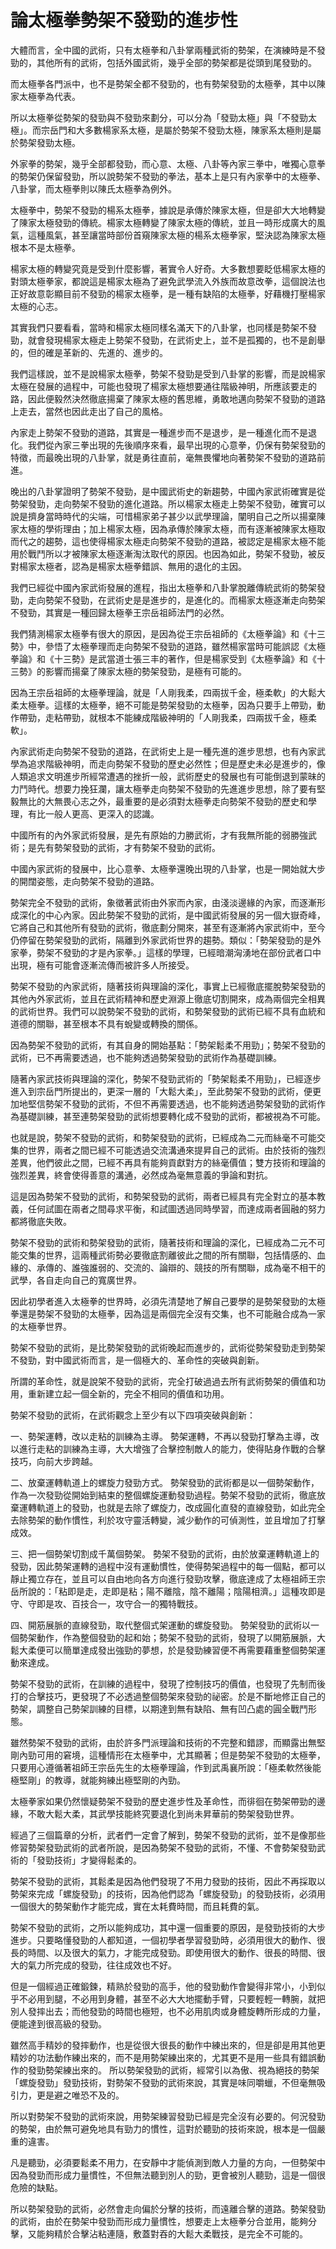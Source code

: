 # 論太極拳勢架不發勁的進步性

大體而言，全中國的武術，只有太極拳和八卦掌兩種武術的勢架，在演練時是不發勁的，其他所有的武術，包括外國武術，幾乎全部的勢架都是從頭到尾發勁的。

而太極拳各門派中，也不是勢架全都不發勁的，也有勢架發勁的太極拳，其中以陳家太極拳為代表。

所以太極拳從勢架的發勁與不發勁來劃分，可以分為「發勁太極」與「不發勁太極」。而宗岳門和大多數楊家系太極，是屬於勢架不發勁太極，陳家系太極則是屬於勢架發勁太極。

外家拳的勢架，幾乎全部都發勁，而心意、太極、八卦等內家三拳中，唯獨心意拳的勢架仍保留發勁，所以說勢架不發勁的拳法，基本上是只有內家拳中的太極拳、八卦掌，而太極拳則以陳氏太極拳為例外。

太極拳中，勢架不發勁的楊系太極拳，據說是承傳於陳家太極，但是卻大大地轉變了陳家太極發勁的傳統。楊家太極轉變了陳家太極的傳統，並且一時形成廣大的風氣，這種風氣，甚至讓當時部份首窺陳家太極的楊系太極拳家，堅決認為陳家太極根本不是太極拳。

楊家太極的轉變究竟是受到什麼影響，著實令人好奇。大多數想要眨低楊家太極的對頭太極拳家，都說這是楊家太極為了避免武學流入外族而故意改拳，這個說法也正好故意彰顯目前不發勁的楊家太極拳，是一種有缺陷的太極拳，好藉機打壓楊家太極的心志。

其實我們只要看看，當時和楊家太極同樣名滿天下的八卦掌，也同樣是勢架不發勁，就會發現楊家太極走上勢架不發勁，在武術史上，並不是孤獨的，也不是創舉的，但的確是革新的、先進的、進步的。

我們這樣說，並不是說楊家太極拳，勢架不發勁是受到八卦掌的影響，而是說楊家太極在發展的過程中，可能也發現了楊家太極想要通往階級神明，所應該要走的路，因此便毅然決然徹底揚棄了陳家太極的舊思維，勇敢地邁向勢架不發勁的道路上走去，當然也因此走出了自己的風格。

內家走上勢架不發勁的道路，其實是一種進步而不是退步，是一種進化而不是退化。我們從內家三拳出現的先後順序來看，最早出現的心意拳，仍保有勢架發勁的特徵，而最晚出現的八卦掌，就是勇往直前，毫無畏懼地向著勢架不發勁的道路前進。

晚出的八卦掌證明了勢架不發勁，是中國武術史的新趨勢，中國內家武術確實是從勢架發勁，走向勢架不發勁的進化道路。所以楊家太極走上勢架不發勁，確實可以說是擠身當時時代的尖端，可惜楊家弟子甚少以武學理論，闡明自己之所以揚棄陳家太極的學術理由；加上楊家太極，因為承傳於陳家太極，而有逐漸被陳家太極取而代之的趨勢，這也使得楊家太極走向勢架不發勁的道路，被認定是楊家太極不能用於戰鬥所以才被陳家太極逐漸淘汰取代的原因。也因為如此，勢架不發勁，被反對楊家太極者，認為是楊家太極拳錯誤、無用的退化的主因。

我們已經從中國內家武術發展的進程，指出太極拳和八卦掌脫離傳統武術的勢架發勁，走向勢架不發勁，在武術史是是進步的，是進化的。而楊家太極逐漸走向勢架不發勁，其實是一種回歸太極拳王宗岳祖師法門的必然。

我們猜測楊家太極拳有很大的原因，是因為從王宗岳祖師的《太極拳論》和《十三勢》中，參悟了太極拳理而走向勢架不發勁的道路，雖然楊家當時可能誤認《太極拳論》和《十三勢》是武當道士張三丰的著作，但是楊家受到《太極拳論》和《十三勢》的影響而揚棄了陳家太極的勢架發勁，是極有可能的。

因為王宗岳祖師的太極拳理論，就是「人剛我柔，四兩拔千金，極柔軟」的大鬆大柔太極拳。這樣的太極拳，絕不可能是勢架發勁的太極拳，因為只要手上帶勁，動作帶勁，走粘帶勁，就根本不能練成階級神明的「人剛我柔，四兩拔千金，極柔軟」。

內家武術走向勢架不發勁的道路，在武術史上是一種先進的進步思想，也有內家武學為追求階級神明，而走向勢架不發勁的歷史必然性；但是歷史未必是進步的，像人類追求文明進步所經常遭遇的挫折一般，武術歷史的發展也有可能倒退到蒙昧的力鬥時代。想要力挽狂瀾，讓太極拳走向勢架不發勁的先進進步思想，除了要有堅毅無比的大無畏心志之外，最重要的是必須對太極拳走向勢架不發勁的歷史和學理，有比一般人更高、更深入的認識。

中國所有的內外家武術發展，是先有原始的力勝武術，才有我無所能的弱勝強武術；是先有勢架發勁的武術，才有勢架不發勁的武術。

中國內家武術的發展中，比心意拳、太極拳還晚出現的八卦掌，也是一開始就大步的開闊姿態，走向勢架不發勁的道路。

勢架完全不發勁的武術，象徵著武術由外家而內家，由淺淡邊緣的內家，而逐漸形成深化的中心內家。因此勢架不發勁的武術，是中國武術發展的另一個大嶽奇峰，它將自己和其他所有發勁的武術，徹底劃分開來，甚至有逐漸將內家武術中，至今仍停留在勢架發勁的武術，隔離到外家武術世界的趨勢。類似：「勢架發勁的是外家拳，勢架不發勁的才是內家拳。」這樣的學理，已經暗潮洶湧地在部份武者口中出現，極有可能會逐漸流傳而被許多人所接受。

勢架不發勁的內家武術，隨著技術與理論的深化，事實上已經徹底擺脫勢架發勁的其他內外家武術，並且在武術精神和歷史淵源上徹底切割開來，成為兩個完全相異的武術世界。我們可以說勢架不發勁的武術，和勢架發勁的武術已經不具有血統和道德的關聯，甚至根本不具有蛻變或轉換的關係。

因為勢架不發勁的武術，有其自身的開始基點：「勢架鬆柔不用勁」；勢架不發勁的武術，已不再需要透過，也不能夠透過勢架發勁的武術作為基礎訓練。

隨著內家武技術與理論的深化，勢架不發勁武術的「勢架鬆柔不用勁」，已經逐步進入到宗岳門所提出的，更深一層的「大鬆大柔」，至此勢架不發勁的武術，便更加地堅信勢架不發勁的武術，不但不再需要透過，也不能夠透過勢架發勁的武術作為基礎訓練，甚至連勢架發勁的武術想要轉化成不發勁的武術，都被視為不可能。

也就是說，勢架不發勁的武術，和勢架發勁的武術，已經成為二元而絲毫不可能交集的世界，兩者之間已經不可能透過交流溝通來提昇自己的武術。由於技術的強烈差異，他們彼此之間，已經不再具有能夠貢獻對方的絲毫價值；雙方技術和理論的強烈差異，終會使得善意的溝通，必然成為毫無意義的爭論和對抗。

這是因為勢架不發勁的武術，和勢架發勁的武術，兩者已經具有完全對立的基本教義，任何試圖在兩者之間尋求平衡，和試圖透過同時學習，而達成兩者圓融的努力都將徹底失敗。

勢架不發勁的武術和勢架發勁的武術，隨著技術和理論的深化，已經成為二元不可能交集的世界，這兩種武術勢必要徹底割離彼此之間的所有關聯，包括情感的、血緣的、承傳的、誰強誰弱的、交流的、論辯的、競技的所有關聯，成為毫不相干的武學，各自走向自己的寬廣世界。

因此初學者進入太極拳的世界時，必須先清楚地了解自己要學的是勢架發勁的太極拳還是勢架不發勁的太極拳，因為這是兩個完全沒有交集，也不可能融合成為一家的太極拳世界。

勢架不發勁的武術，是比勢架發勁的武術晚起而進步的，武術從勢架發勁走到勢架不發勁，對中國武術而言，是一個極大的、革命性的突破與創新。

所謂的革命性，就是說架不發勁的武術，完全打破過過去所有武術勢架的價值和功用，重新建立起一個全新的，完全不相同的價值和功用。

勢架不發勁的武術，在武術觀念上至少有以下四項突破與創新：

一、勢架運轉，改以走粘的訓練為主導。
勢架運轉，不再以發勁打擊為主導，改以進行走粘的訓練為主導，大大增強了合擊控制敵人的能力，使得貼身作戰的合擊技巧，向前大步跨越。

二、放棄運轉軌道上的螺旋力發勁方式。
勢架發勁的武術都是以一個勢架動作，作為一次發勁從開始到結束的整個螺旋運動發勁過程。勢架不發勁的武術，徹底放棄運轉軌道上的發勁，也就是去除了螺旋力，改成圓化直發的直線發勁，如此完全去除勢架的動作慣性，利於攻守靈活轉變，減少動作的可偵測性，並且增加了打擊成效。

三、把一個勢架切割成千萬個勢架。
勢架不發勁的武術，由於放棄運轉軌道上的發勁，因此勢架運轉的過程中沒有運動慣性，使得勢架過程中的每一個點，都可以靜止獨立存在，並且可以自由地向各方向進行發勁攻擊，徹底達成了太極祖師王宗岳所說的：「粘即是走，走即是粘；陽不離陰，陰不離陽；陰陽相濟。」這種攻即是守、守即是攻、百技合一，攻守合一的獨特戰技。

四、開筋展脈的直線發勁，取代整個式架運動的螺旋發勁。
勢架發勁的武術以一個勢架動作，作為整個發勁的起和始；勢架不發勁的武術，發現了以開筋展脈，大鬆大柔便可以簡單達成發出強勁的夢想，於是發勁練習便不再需要藉重整個勢架運動來達成。

勢架不發勁的武術，在訓練的過程中，發現了控制技巧的價值，也發現了先制而後打的合擊技巧，更發現了不必透過整個勢架來發勁的祕密。於是不斷地修正自己的勢架，調整自己勢架訓練的目標，以期達到無有缺陷、無有凹凸處的圓全戰鬥形態。

雖然勢架不發勁的武術，由於許多門派理論和技術的不完整和錯謬，而顯露出無堅剛內勁可用的窘境，這種情形在太極拳中，尤其顯著；但是勢架不發勁的太極拳，只要用心遵循著祖師王宗岳先生的太極拳理論，作到武禹襄所說：「極柔軟然後能極堅剛」的教導，就能夠練出極堅剛的內勁。

太極拳家如果仍然懷疑勢架不發勁的歷史進步性及革命性，而徘徊在勢架帶勁的邊緣，不敢大鬆大柔，其武學技能終究要退化到尚未昇華前的勢架發勁世界。

經過了三個篇章的分析，武者們一定會了解到，勢架不發勁的武術，並不是像那些修習勢架發勁武術的武者所說，是因為勢架不發勁的武術，不懂、不會勢架發勁武術的「發勁技術」才變得鬆柔的。

勢架不發勁的武術，其鬆柔是因為他們發現了不用力發勁的技術，因此不再採取以勢架來完成「螺旋發勁」的技術，因為他們認為「螺旋發勁」的發勁技術，必須用一個很大的勢架動作才能完成，實在太耗費時間，而且耗費的氣。

勢架不發勁的武術，之所以能夠成功，其中還一個重要的原因，是發勁技術的大步進步。只要略懂發勁的人都知道，一個初學者學習發勁時，必須用很大的動作、很長的時間、以及很大的氣力，才能完成發勁。即使用很大的動作、很長的時間、很大的氣力所完成的發勁，往往成效也不好。

但是一個經過正確鍛鍊，精熟於發勁的高手，他的發勁動作會變得非常小，小到似乎不必用到腿，不必用到身體，甚至不必大大地擺動手臂，只要輕輕一轉腕，就把別人發摔出去；而他發勁的時間也極短，也不必用肌肉或身體旋轉所形成的力量，便能達到很高級的發勁。

雖然高手精妙的發摔動作，也是從很大很長的動作中練出來的，但是卻是用其他更精妙的功法動作練出來的，而不是用勢架練出來的，尤其更不是用一些具有錯誤動作的發勁勢架練出來的。
所以勢架發勁的武術，經常引以為傲、視為絕技的勢架「螺旋發勁」發勁技術，對勢架不發勁的武術來說，其實是味同嚼蠟，不但毫無吸引力，更是避之唯恐不及的。

所以對勢架不發勁的武術來說，用勢架練習發勁已經是完全沒有必要的。何況發勁的勢架，由於無可避免地具有勁力的慣性，這對於聽勁的技術來說，根本是一個嚴重的違害。

凡是聽勁，必須要鬆柔不用力，在安靜中才能偵測到敵人力量的方向，一但勢架中因為發勁而形成力量慣性，不但無法聽到別人的勁，更會被別人聽勁，這是一個很危險的缺點。

所以勢架發勁的武術，必然會走向偏於分擊的技術，而遠離合擊的道路。勢架發勁的武術，由於在勢架中發勁而形成力量慣性，想要走上太極拳分合並用，能夠分擊，又能夠精於合擊沾粘連隨，敷蓋對吞的大鬆大柔戰技，是完全不可能的。